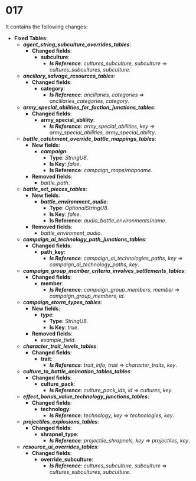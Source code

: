 # 017

It contains the following changes:

- **Fixed Tables**:
  - ***agent_string_subculture_overrides_tables***:
    - **Changed fields**:
      - **subculture**:
        - ***Is Reference***: *cultures_subculture, subculture* => *cultures_subcultures, subculture*.
  - ***ancillary_salvage_resources_tables***:
    - **Changed fields**:
      - **category**:
        - ***Is Reference***: *ancillaries, categories* => *ancillaries_categories, category*.
  - ***army_special_abilities_for_faction_junctions_tables***:
    - **Changed fields**:
      - **army_special_ablility**:
        - ***Is Reference***: *army_special_abilities, key* => *army_special_abilities, army_special_ability*.
  - ***battle_catchment_override_battle_mappings_tables***:
    - **New fields**:
      - ***campaign***:
        - **Type**: *StringU8*.
        - **Is Key**: *false*.
        - **Is Reference**: *campaign_maps*/*mapname*.
    - **Removed fields**:
      - *battle_path*.
  - ***battle_set_pieces_tables***:
    - **New fields**:
      - ***battle_environment_audio***:
        - **Type**: *OptionalStringU8*.
        - **Is Key**: *false*.
        - **Is Reference**: *audio_battle_environments*/*name*.
    - **Removed fields**:
      - *battle_enviroment_audio*.
  - ***campaign_ai_technology_path_junctions_tables***:
    - **Changed fields**:
      - **path_key**:
        - ***Is Reference***: *campaign_ai_technologies_paths, key* => *campaign_ai_technology_paths, key*.
  - ***campaign_group_member_criteria_involves_settlements_tables***:
    - **Changed fields**:
      - **member**:
        - ***Is Reference***: *campaign_group_members, member* => *campaign_group_members, id*.
  - ***campaign_storm_types_tables***:
    - **New fields**:
      - ***type***:
        - **Type**: *StringU8*.
        - **Is Key**: *true*.
    - **Removed fields**:
      - *example_field*.
  - ***character_trait_levels_tables***:
    - **Changed fields**:
      - **trait**:
        - ***Is Reference***: *trait_info, trait* => *character_traits, key*.
  - ***culture_to_battle_animation_tables_tables***:
    - **Changed fields**:
      - **culture_pack**:
        - ***Is Reference***: *culture_pack_ids, id* => *cultures, key*.
  - ***effect_bonus_value_technology_junctions_tables***:
    - **Changed fields**:
      - **technology**:
        - ***Is Reference***: *technology, key* => *technologies, key*.
  - ***projectiles_explosions_tables***:
    - **Changed fields**:
      - **shrapnel_type**:
        - ***Is Reference***: *projectile_shrapnels, key* => *projectiles, key*.
  - ***resource_ui_overrides_tables***:
    - **Changed fields**:
      - **override_subculture**:
        - ***Is Reference***: *cultures_subculture, subculture* => *cultures_subcultures, subculture*.

